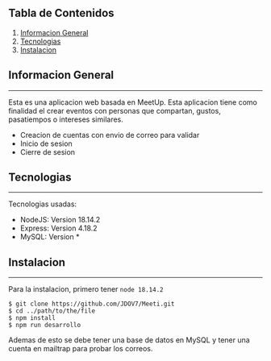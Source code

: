 ## Tabla de Contenidos
1. [Informacion General](#informacion-general)
2. [Tecnologias](#tecnologias)
3. [Instalacion](#instalacion)
## Informacion General
***
Esta es una aplicacion web basada en MeetUp.
Esta aplicacion tiene como finalidad el crear eventos con personas que compartan, gustos, pasatiempos o intereses similares.
* Creacion de cuentas con envio de correo para validar
* Inicio de sesion
* Cierre de sesion

## Tecnologias
***
Tecnologias usadas:
* NodeJS: Version 18.14.2
* Express: Version 4.18.2
* MySQL: Version *

## Instalacion
***
Para la instalacion, primero tener ```node 18.14.2```
```
$ git clone https://github.com/JDOV7/Meeti.git
$ cd ../path/to/the/file
$ npm install
$ npm run desarrollo
```
Ademas de esto se debe tener una base de datos en MySQL y tener una cuenta en mailtrap para probar los correos.
